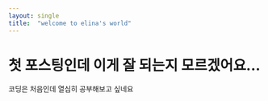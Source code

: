 ```yaml
---
layout: single
title:  "welcome to elina's world"
---
```


# 첫 포스팅인데 이게 잘 되는지 모르겠어요... 

코딩은 처음인데 열심히 공부해보고 싶네요
